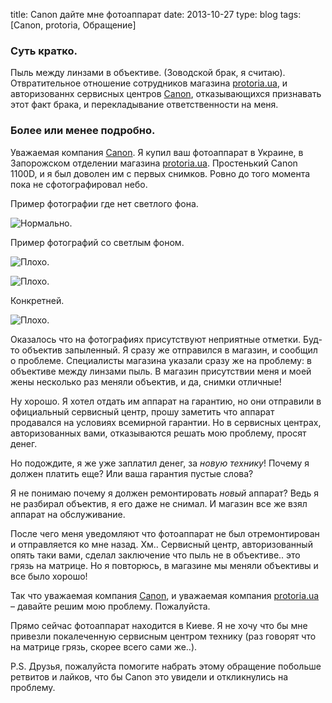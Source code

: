 title: Canon дайте мне фотоаппарат
date: 2013-10-27
type: blog
tags: [Canon, protoria, Обращение]

### Суть кратко.

Пыль между линзами в объективе. (Зоводской брак, я считаю). Отвратительное отношение сотрудников магазина [protoria.ua](http://protoria.ua/), и авторизованнх сервисных центров [Canon](http://www.canon.ua/), отказывающихся признавать этот факт брака, и перекладывание ответственности на меня.

### Более или менее подробно.

Уважаемая компания [Canon](http://www.canon.ua/). Я купил ваш фотоаппарат в Украине, в Запорожском отделении магазина [protoria.ua](http://protoria.ua/). Простенький Canon 1100D, и я был доволен им с первых снимков. Ровно до того момента пока не сфотографировал небо. 

Пример фотографии где нет светлого фона.

![Нормально.](http://imageshack.com/a/img812/6651/di8p.jpg)

Пример фотографий со светлым фоном.

![Плохо.](http://imageshack.com/a/img4/1007/jf21.jpg)

![Плохо.](http://imageshack.com/a/img34/7727/t536.jpg)

Конкретней.

![Плохо.](http://imageshack.com/a/img46/9676/obat.jpg)

Оказалось что на фотографиях присутствуют неприятные отметки. Буд-то объектив запыленный. Я сразу же отправился в магазин, и сообщил о проблеме. Специалисты магазина указали сразу же на проблему: в объективе между линзами пыль. В магазин присутствии меня и моей жены несколько раз меняли объектив, и да, снимки отличные!

Ну хорошо. Я хотел отдать им аппарат на гарантию, но они отправили в официальный сервисный центр, прошу заметить что аппарат продавался на условиях всемирной гарантии. Но в сервисных центрах, авторизованных вами, отказываются решать мою проблему, просят денег.

Но подождите, я же уже заплатил денег, за *новую технику*! Почему я должен платить еще? Или ваша гарантия пустые слова?

Я не понимаю почему я должен ремонтировать *новый* аппарат? Ведь я не разбирал объектив, я его даже не снимал. И магазин все же взял аппарат на обслуживание.

После чего меня уведомляют что фотоаппарат не был отремонтирован и отправляется ко мне назад. Хм.. Сервисный центр, авторизованный опять таки вами, сделал заключение что пыль не в объективе.. это грязь на матрице. Но я повторюсь, в магазине мы меняли объективы и все было хорошо! 

Так что уважаемая компания [Canon](http://www.canon.ua/), и уважаемая компания [protoria.ua](http://protoria.ua/) – давайте решим мою проблему. Пожалуйста.

Прямо сейчас фотоаппарат находится в Киеве. Я не хочу что бы мне привезли покалеченную сервисным центром технику (раз говорят что на матрице грязь, скорее всего сами же..).

P.S. Друзья, пожалуйста помогите набрать этому обращение побольше ретвитов и лайков, что бы Canon это увидели и откликнулись на проблему.